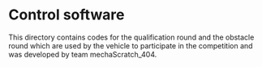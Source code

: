 # Control software
This directory contains codes for the qualification round and the obstacle round which are used by the vehicle to participate in the competition and was developed by team mechaScratch_404.

